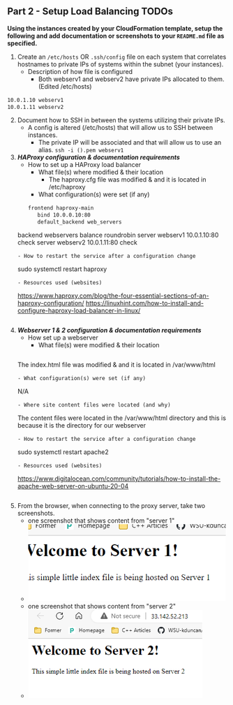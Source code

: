 ## Part 2 - Setup Load Balancing TODOs

**Using the instances created by your CloudFormation template, setup the following and add documentation or screenshots to your `README.md` file as specified.**

1. Create an `/etc/hosts` OR `.ssh/config` file on each system that correlates hostnames to private IPs of systems within the subnet (your instances).
	- Description of how file is configured
		- Both webserv1 and webserv2 have private IPs allocated to them. (Edited /etc/hosts)
```
10.0.1.10 webserv1
10.0.1.11 webserv2
```
2. Document how to SSH in between the systems utilizing their private IPs.
	- A config is altered (/etc/hosts) that will allow us to SSH between instances. 
		- The private IP will be associated and that will allow us to use an alias.
`ssh -i ().pem webserv1`
3. **_HAProxy configuration & documentation requirements_**
   - How to set up a HAProxy load balancer
     - What file(s) where modified & their location
		- The haproxy.cfg file was modified & and it is located in /etc/haproxy
     - What configuration(s) were set (if any)
	 ```
	 frontend haproxy-main
		bind 10.0.0.10:80
        default_backend web_servers 
	backend webservers
		balance roundrobin
		server webserv1 10.0.1.10:80 check
		server webserv2 10.0.1.11:80 check
	 ```
     - How to restart the service after a configuration change
	 ```
	 sudo systemctl restart haproxy
	 ```
     - Resources used (websites)
	 ```
	 https://www.haproxy.com/blog/the-four-essential-sections-of-an-haproxy-configuration/
	 https://linuxhint.com/how-to-install-and-configure-haproxy-load-balancer-in-linux/
	 ```
4. **_Webserver 1 & 2 configuration & documentation requirements_**
   - How set up a webserver
     - What file(s) were modified & their location
	 ```
	The index.html file was modified & and it is located in /var/www/html
	 ```
     - What configuration(s) were set (if any)
	 ```
	 N/A
	 ```	 
     - Where site content files were located (and why)
	 ```
	 The content files were located in the /var/www/html directory and this is because it is the directory for our webserver
	 ```	 
     - How to restart the service after a configuration change
	 ```
	 sudo systemctl restart apache2
	 ```	 
     - Resources used (websites)
	 ```
	 https://www.digitalocean.com/community/tutorials/how-to-install-the-apache-web-server-on-ubuntu-20-04
	 ```	 
5. From the browser, when connecting to the proxy server, take two screenshots.
   - one screenshot that shows content from "server 1"
   - ![webserv1](images/s1.png)
   - one screenshot that shows content from "server 2"
   - ![webserv2](images/se2.png)